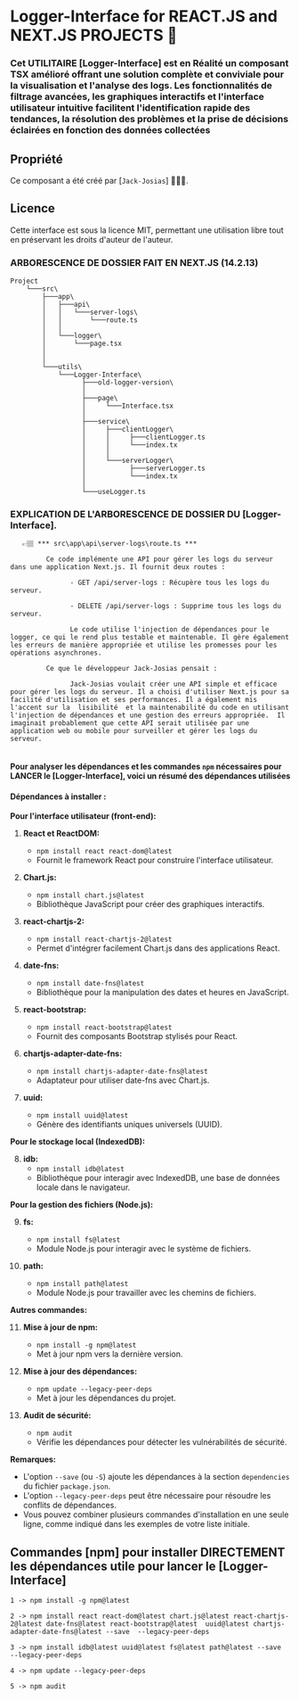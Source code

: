 # Logger-Interface for REACT.JS and NEXT.JS PROJECTS 💯


### Cet UTILITAIRE [Logger-Interface] est en Réalité un composant TSX amélioré offrant une solution complète et conviviale pour la visualisation et l'analyse des logs. Les fonctionnalités de filtrage avancées, les graphiques interactifs et l'interface utilisateur intuitive facilitent l'identification rapide des tendances, la résolution des problèmes et la prise de décisions éclairées en fonction des données collectées


## Propriété

Ce composant a été créé par [`Jack-Josias`] 👨🏽‍💻.


## Licence

Cette interface est sous la licence MIT, permettant une utilisation libre tout en préservant les droits d'auteur de l'auteur.



### ARBORESCENCE DE DOSSIER FAIT EN NEXT.JS (14.2.13) 

```
Project
    └───src\
        ├───app\
        │   ├───api\
        │   │   └───server-logs\
        │   │       └───route.ts     
        │   │
        │   └───logger\
        │       └───page.tsx        
        │
        │   
        └───utils\
            └───Logger-Interface\
                  ├───old-logger-version\  
                  │        
                  ├───page\
                  │     └───Interface.tsx
                  │
                  ├───service\
                  │     ├───clientLogger\
                  │     │     ├───clientLogger.ts
                  │     │     └───index.tx
                  │     │
                  │     └───serverLogger\
                  │           ├───serverLogger.ts
                  │           └───index.tx
                  │
                  └───useLogger.ts
```


### EXPLICATION DE L'ARBORESCENCE DE DOSSIER DU [Logger-Interface].

```
   👉🏽 *** src\app\api\server-logs\route.ts ***

         Ce code implémente une API pour gérer les logs du serveur dans une application Next.js. Il fournit deux routes :

               - GET /api/server-logs : Récupère tous les logs du serveur.
               
               - DELETE /api/server-logs : Supprime tous les logs du serveur.

               Le code utilise l'injection de dépendances pour le logger, ce qui le rend plus testable et maintenable. Il gère également les erreurs de manière appropriée et utilise les promesses pour les opérations asynchrones.

         Ce que le développeur Jack-Josias pensait :

               Jack-Josias voulait créer une API simple et efficace pour gérer les logs du serveur. Il a choisi d'utiliser Next.js pour sa facilité d'utilisation et ses performances. Il a également mis l'accent sur la  lisibilité  et la maintenabilité du code en utilisant l'injection de dépendances et une gestion des erreurs appropriée.  Il imaginait probablement que cette API serait utilisée par une application web ou mobile pour surveiller et gérer les logs du serveur.
               

```






#### Pour analyser les dépendances et les commandes `npm` nécessaires pour LANCER le [Logger-Interface], voici un résumé des dépendances utilisées


#### Dépendances à installer :

**Pour l'interface utilisateur (front-end):**

1. **React et ReactDOM:**
   - `npm install react react-dom@latest`
   - Fournit le framework React pour construire l'interface utilisateur.

2. **Chart.js:**
   - `npm install chart.js@latest`
   - Bibliothèque JavaScript pour créer des graphiques interactifs.

3. **react-chartjs-2:**
   - `npm install react-chartjs-2@latest`
   - Permet d'intégrer facilement Chart.js dans des applications React.

4. **date-fns:**
   - `npm install date-fns@latest`
   - Bibliothèque pour la manipulation des dates et heures en JavaScript.

5. **react-bootstrap:**
   - `npm install react-bootstrap@latest`
   - Fournit des composants Bootstrap stylisés pour React.

6. **chartjs-adapter-date-fns:**
   - `npm install chartjs-adapter-date-fns@latest`
   - Adaptateur pour utiliser date-fns avec Chart.js.

7. **uuid:**
   - `npm install uuid@latest`
   - Génère des identifiants uniques universels (UUID).

**Pour le stockage local (IndexedDB):**

8. **idb:**
   - `npm install idb@latest`
   - Bibliothèque pour interagir avec IndexedDB, une base de données locale dans le navigateur.

**Pour la gestion des fichiers (Node.js):**

9. **fs:**
   - `npm install fs@latest`
   - Module Node.js pour interagir avec le système de fichiers.

10. **path:**
    - `npm install path@latest`
    - Module Node.js pour travailler avec les chemins de fichiers.

**Autres commandes:**

11. **Mise à jour de npm:**
    - `npm install -g npm@latest`
    - Met à jour npm vers la dernière version.

12. **Mise à jour des dépendances:**
    - `npm update --legacy-peer-deps`
    - Met à jour les dépendances du projet.

13. **Audit de sécurité:**
    - `npm audit`
    - Vérifie les dépendances pour détecter les vulnérabilités de sécurité.

**Remarques:**

* L'option `--save` (ou `-S`) ajoute les dépendances à la section `dependencies` du fichier `package.json`.
* L'option `--legacy-peer-deps` peut être nécessaire pour résoudre les conflits de dépendances.
* Vous pouvez combiner plusieurs commandes d'installation en une seule ligne, comme indiqué dans les exemples de votre liste initiale.



## Commandes [npm] pour installer DIRECTEMENT les dépendances utile pour lancer le [Logger-Interface]

    1 -> npm install -g npm@latest

    2 -> npm install react react-dom@latest chart.js@latest react-chartjs-2@latest date-fns@latest react-bootstrap@latest  uuid@latest chartjs-adapter-date-fns@latest --save  --legacy-peer-deps

    3 -> npm install idb@latest uuid@latest fs@latest path@latest --save  --legacy-peer-deps

    4 -> npm update --legacy-peer-deps

    5 -> npm audit